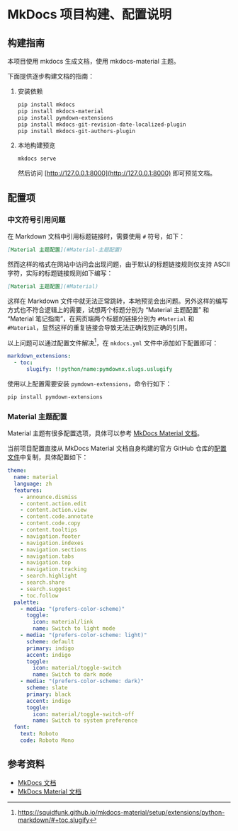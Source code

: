 # MkDocs 项目构建、配置说明

## 构建指南

本项目使用 mkdocs 生成文档，使用 mkdocs-material 主题。

下面提供逐步构建文档的指南：

1. 安装依赖

   ```bash
   pip install mkdocs
   pip install mkdocs-material
   pip install pymdown-extensions
   pip install mkdocs-git-revision-date-localized-plugin
   pip install mkdocs-git-authors-plugin
   ```

2. 本地构建预览

   ```bash
   mkdocs serve
   ```

   然后访问 [http://127.0.0.1:8000](http://127.0.0.1:8000) 即可预览文档。


## 配置项

### 中文符号引用问题

在 Markdown 文档中引用标题链接时，需要使用 `#` 符号，如下：

```markdown
[Material 主题配置](#Material-主题配置)
```

然而这样的格式在网站中访问会出现问题，由于默认的标题链接规则仅支持 ASCII 字符，实际的标题链接规则如下编写：

```markdown
[Material 主题配置](#Material)
```

这样在 Markdown 文件中就无法正常跳转，本地预览会出问题。另外这样的编写方式也不符合逻辑上的需要，试想两个标题分别为 “Material 主题配置” 和 “Material 笔记指南”，在网页端两个标题的链接分别为 `#Material` 和 `#Material`，显然这样的重复链接会导致无法正确找到正确的引用。

以上问题可以通过配置文件解决[^1]，在 `mkdocs.yml` 文件中添加如下配置即可：

```yaml
markdown_extensions:
  - toc:
      slugify: !!python/name:pymdownx.slugs.uslugify
```

使用以上配置需要安装 `pymdown-extensions`，命令行如下：

```bash
pip install pymdown-extensions
```

[^1]: https://squidfunk.github.io/mkdocs-material/setup/extensions/python-markdown/#+toc.slugify

### Material 主题配置

Material 主题有很多配置选项，具体可以参考 [MkDocs Material 文档](https://squidfunk.github.io/mkdocs-material/setup/)。

当前项目配置直接从 MkDocs Material 文档自身构建的官方 GitHub 仓库的[配置文件](https://github.com/squidfunk/mkdocs-material/blob/master/mkdocs.yml)中复制，具体配置如下：

```yaml
theme:
  name: material
  language: zh
  features:
    - announce.dismiss
    - content.action.edit
    - content.action.view
    - content.code.annotate
    - content.code.copy
    - content.tooltips
    - navigation.footer
    - navigation.indexes
    - navigation.sections
    - navigation.tabs
    - navigation.top
    - navigation.tracking
    - search.highlight
    - search.share
    - search.suggest
    - toc.follow
  palette:
    - media: "(prefers-color-scheme)"
      toggle:
        icon: material/link
        name: Switch to light mode
    - media: "(prefers-color-scheme: light)"
      scheme: default
      primary: indigo
      accent: indigo
      toggle:
        icon: material/toggle-switch
        name: Switch to dark mode
    - media: "(prefers-color-scheme: dark)"
      scheme: slate
      primary: black
      accent: indigo
      toggle:
        icon: material/toggle-switch-off
        name: Switch to system preference
  font:
    text: Roboto
    code: Roboto Mono
```

## 参考资料

- [MkDocs 文档](https://www.mkdocs.org/user-guide/writing-your-docs/)
- [MkDocs Material 文档](https://squidfunk.github.io/mkdocs-material/getting-started/)